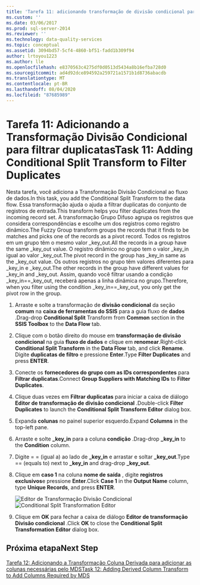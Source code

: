 ```yaml
---
title: 'Tarefa 11: adicionando transformação de divisão condicional para filtrar duplicatas | Microsoft Docs'
ms.custom: ''
ms.date: 03/06/2017
ms.prod: sql-server-2014
ms.reviewer: ''
ms.technology: data-quality-services
ms.topic: conceptual
ms.assetid: 3094bd57-5cf4-4860-bf51-fadd1b309f94
author: lrtoyou1223
ms.author: lle
ms.openlocfilehash: e8370563c4275df0d0513d5434a8b16efba728d0
ms.sourcegitcommit: ad4d92dce894592a259721a1571b1d8736abacdb
ms.translationtype: MT
ms.contentlocale: pt-BR
ms.lasthandoff: 08/04/2020
ms.locfileid: "87685989"
---
```

# <a name="task-11-adding-conditional-split-transform-to-filter-duplicates"></a><span data-ttu-id="86096-102">Tarefa 11: Adicionando a Transformação Divisão Condicional para filtrar duplicatas</span><span class="sxs-lookup"><span data-stu-id="86096-102">Task 11: Adding Conditional Split Transform to Filter Duplicates</span></span>
  <span data-ttu-id="86096-103">Nesta tarefa, você adiciona a Transformação Divisão Condicional ao fluxo de dados.</span><span class="sxs-lookup"><span data-stu-id="86096-103">In this task, you add the Conditional Split Transform to the data flow.</span></span> <span data-ttu-id="86096-104">Essa transformação ajuda o ajuda a filtrar duplicatas do conjunto de registros de entrada.</span><span class="sxs-lookup"><span data-stu-id="86096-104">This transform helps you filter duplicates from the incoming record set.</span></span> <span data-ttu-id="86096-105">A transformação Grupo Difuso agrupa os registros que considera correspondências e escolhe um dos registros como registro dinâmico.</span><span class="sxs-lookup"><span data-stu-id="86096-105">The Fuzzy Group transform groups the records that it finds to be matches and picks one of the records as a pivot record.</span></span> <span data-ttu-id="86096-106">Todos os registros em um grupo têm o mesmo valor _key_out.</span><span class="sxs-lookup"><span data-stu-id="86096-106">All the records in a group have the same _key_out value.</span></span> <span data-ttu-id="86096-107">O registro dinâmico no grupo tem o valor _key_in igual ao valor _key_out.</span><span class="sxs-lookup"><span data-stu-id="86096-107">The pivot record in the group has _key_in same as the _key_out value.</span></span> <span data-ttu-id="86096-108">Os outros registros no grupo têm valores diferentes para _key_in e _key_out.</span><span class="sxs-lookup"><span data-stu-id="86096-108">The other records in the group have different values for _key_in and _key_out.</span></span> <span data-ttu-id="86096-109">Assim, quando você filtrar usando a condição _key_in==_key_out, receberá apenas a linha dinâmica no grupo.</span><span class="sxs-lookup"><span data-stu-id="86096-109">Therefore, when you filter using the condition _key_in==_key_out, you only get the pivot row in the group.</span></span>  
  
1.  <span data-ttu-id="86096-110">Arraste e solte a transformação de **divisão condicional** da seção **comum** na **caixa de ferramentas do SSIS** para a guia fluxo de **dados** .</span><span class="sxs-lookup"><span data-stu-id="86096-110">Drag-drop **Conditional Split** Transform from **Common** section in the **SSIS Toolbox** to the **Data Flow** tab.</span></span>  
  
2.  <span data-ttu-id="86096-111">Clique com o botão direito do mouse em **transformação de divisão condicional** na guia **fluxo de dados** e clique em **renomear**.</span><span class="sxs-lookup"><span data-stu-id="86096-111">Right-click **Conditional Split Transform** in the **Data Flow** tab, and click **Rename**.</span></span> <span data-ttu-id="86096-112">Digite **duplicatas de filtro** e pressione **Enter**.</span><span class="sxs-lookup"><span data-stu-id="86096-112">Type **Filter Duplicates** and press **ENTER**.</span></span>  
  
3.  <span data-ttu-id="86096-113">Conecte os **fornecedores do grupo com as IDs correspondentes** para **Filtrar duplicatas**.</span><span class="sxs-lookup"><span data-stu-id="86096-113">Connect **Group Suppliers with Matching IDs** to **Filter Duplicates**.</span></span>  
  
4.  <span data-ttu-id="86096-114">Clique duas vezes em **Filtrar duplicatas** para iniciar a caixa de diálogo **Editor de transformação de divisão condicional** .</span><span class="sxs-lookup"><span data-stu-id="86096-114">Double-click **Filter Duplicates** to launch the **Conditional Split Transform Editor** dialog box.</span></span>  
  
5.  <span data-ttu-id="86096-115">Expanda **colunas** no painel superior esquerdo.</span><span class="sxs-lookup"><span data-stu-id="86096-115">Expand **Columns** in the top-left pane.</span></span>  
  
6.  <span data-ttu-id="86096-116">Arraste e solte **_key_in** para a coluna **condição** .</span><span class="sxs-lookup"><span data-stu-id="86096-116">Drag-drop **_key_in** to the **Condition** column.</span></span>  
  
7.  <span data-ttu-id="86096-117">Digite = = (igual a) ao lado de **_key_in** e arrastar e soltar **_key_out**.</span><span class="sxs-lookup"><span data-stu-id="86096-117">Type == (equals to) next to **_key_in** and drag-drop **_key_out**.</span></span>  
  
8.  <span data-ttu-id="86096-118">Clique em **caso 1** na coluna **nome de saída** , digite **registros exclusivos**e pressione **Enter**.</span><span class="sxs-lookup"><span data-stu-id="86096-118">Click **Case 1** in the **Output Name** column, type **Unique Records**, and press **ENTER**.</span></span>  
  
     <span data-ttu-id="86096-119">![Editor de Transformação Divisão Condicional](../../2014/tutorials/media/et-addingconditionalsplittransformtofilterduplicates.jpg "Editor de Transformação Divisão Condicional")</span><span class="sxs-lookup"><span data-stu-id="86096-119">![Conditional Split Transformation Editor](../../2014/tutorials/media/et-addingconditionalsplittransformtofilterduplicates.jpg "Conditional Split Transformation Editor")</span></span>  
  
9. <span data-ttu-id="86096-120">Clique em **OK** para fechar a caixa de diálogo **Editor de transformação Divisão condicional** .</span><span class="sxs-lookup"><span data-stu-id="86096-120">Click **OK** to close the **Conditional Split Transformation Editor** dialog box.</span></span>  
  
## <a name="next-step"></a><span data-ttu-id="86096-121">Próxima etapa</span><span class="sxs-lookup"><span data-stu-id="86096-121">Next Step</span></span>  
 [<span data-ttu-id="86096-122">Tarefa 12: Adicionando a Transformação Coluna Derivada para adicionar as colunas necessárias pelo MDS</span><span class="sxs-lookup"><span data-stu-id="86096-122">Task 12: Adding Derived Column Transform to Add Columns Required by MDS</span></span>](../../2014/tutorials/task-12-adding-derived-column-transform-to-add-columns-required-by-mds.md)  
  
  
